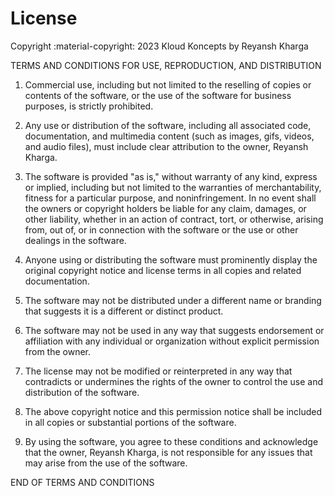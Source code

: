 # License

Copyright :material-copyright: 2023 Kloud Koncepts by Reyansh Kharga

TERMS AND CONDITIONS FOR USE, REPRODUCTION, AND DISTRIBUTION

1. Commercial use, including but not limited to the reselling of copies or contents of the software, or the use of the software for business purposes, is strictly prohibited.

2. Any use or distribution of the software, including all associated code, documentation, and multimedia content (such as images, gifs, videos, and audio files), must include clear attribution to the owner, Reyansh Kharga.

3. The software is provided "as is," without warranty of any kind, express or implied, including but not limited to the warranties of merchantability, fitness for a particular purpose, and noninfringement. In no event shall the owners or copyright holders be liable for any claim, damages, or other liability, whether in an action of contract, tort, or otherwise, arising from, out of, or in connection with the software or the use or other dealings in the software.

4. Anyone using or distributing the software must prominently display the original copyright notice and license terms in all copies and related documentation.

5. The software may not be distributed under a different name or branding that suggests it is a different or distinct product.

6. The software may not be used in any way that suggests endorsement or affiliation with any individual or organization without explicit permission from the owner.

7. The license may not be modified or reinterpreted in any way that contradicts or undermines the rights of the owner to control the use and distribution of the software.

8. The above copyright notice and this permission notice shall be included in all copies or substantial portions of the software.

9. By using the software, you agree to these conditions and acknowledge that the owner, Reyansh Kharga, is not responsible for any issues that may arise from the use of the software.

END OF TERMS AND CONDITIONS

<!-- Hyperlinks -->

[Kloud Koncepts]: https://https://reyanshkharga.github.io/kloudkoncepts
[Reyansh Kharga]: https://www.linkedin.com/in/reyanshkharga/
